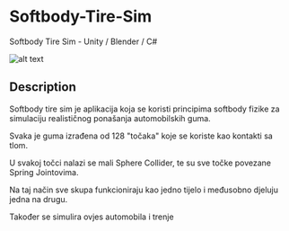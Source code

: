 # Softbody-Tire-Sim

Softbody Tire Sim - Unity / Blender  / C#

![alt text](https://github.com/[GIGS-1]/[Softbody-Tire-Sim]/blob/image.jpg?raw=true)

## Description

Softbody tire sim je aplikacija koja se koristi principima softbody fizike za simulaciju realističnog ponašanja automobilskih guma.

Svaka je guma izrađena od 128 "točaka" koje se koriste kao kontakti sa tlom. 

U svakoj točci nalazi se mali 
Sphere Collider, te su sve točke povezane Spring Jointovima.

Na taj način sve skupa funkcioniraju kao jedno tijelo i međusobno djeluju jedna na drugu.

Također  se simulira ovjes automobila i trenje
